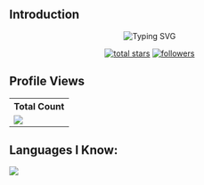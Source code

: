 ## Introduction
<p align="center">
<img src="https://readme-typing-svg.demolab.com?font=Fira+Code&pause=1000&color=2F88F7&center=true&vCenter=true&width=435&lines=I'am+Back-end+Developer" alt="Typing SVG" /></a>
</p>

<p align="center">
<a href="https://github.com/quochuy03?tab=repositories&sort=stargazers">
    <img alt="total stars" title="Total stars on GitHub" src="https://custom-icon-badges.demolab.com/github/stars/quochuy03?color=B8B92B&style=for-the-badge&labelColor=959532&logo=star"/></a>
   <a href="https://github.com/thinkright20"><img alt="followers" title="Follow me on Github" src="https://img.shields.io/github/followers/quochuy03?color=236ad3&style=for-the-badge&logo=github&label=Follow"/></a>
 </p>
 
## Profile Views
  <table>
    <tr>
      <!-- <th>Profile Views</th> -->
      <th>Total Count</th>
    </tr>
    <tr>
      <!-- <td>
        <div align="center">
          <a href="https://github.com/Thinkright20"><img src="https://github.com/Thinkright20.png" alt="@Thinkright20" width="52" /></a>
          <br />
          <a align="center" href="https://github.com/thinkright20"><b>Thinkright20</b></a>
        </b>
      </td> -->
      <!-- Profile Views -->
      <td>
         <a href="https://github.com/thinkright20"> <img src="https://komarev.com/ghpvc/?username=quochuy03&style=for-the-badge&color=brightgreen"> </a>
      </td>
    </tr>
  </table>

## Languages I Know:

<p align="left"> <a href="https://github.com/quochuy03"><img src="https://skillicons.dev/icons?i=vscode,replit,mongodb,express,nodejs,typescript,mysql,laravel,nextjs,prisma,linux,aws,azure"> </a> </p>



